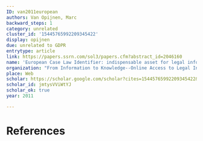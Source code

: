 ```yaml
---
ID: van2011european
authors: Van Opijnen, Marc
backward_steps: 1
category: unrelated
cluster_id: '15445765992209345422'
display: opijnen
due: unrelated to GDPR
entrytype: article
link: https://papers.ssrn.com/sol3/papers.cfm?abstract_id=2046160
name: 'European Case Law Identifier: indispensable asset for legal information retrieval'
organization: "From Information to Knowledge--Online Access to Legal Information~\u2026"
place: Web
scholar: https://scholar.google.com/scholar?cites=15445765992209345422&as_sdt=2005&sciodt=0,5&hl=en
scholar_id: jmtysVViWtYJ
scholar_ok: true
year: 2011

---
```


# References

